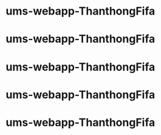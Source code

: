 # ums-webapp-ThanthongFifa
# ums-webapp-ThanthongFifa
# ums-webapp-ThanthongFifa
# ums-webapp-ThanthongFifa
# ums-webapp-ThanthongFifa
